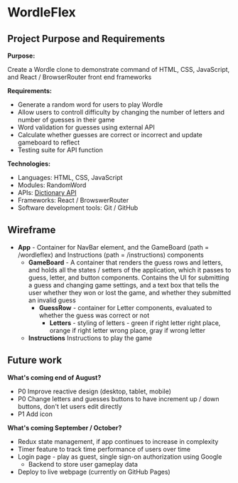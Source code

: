  
# WordleFlex

## Project Purpose and Requirements 

**Purpose:**

Create a Wordle clone to demonstrate command of HTML, CSS, JavaScript, and React / BrowserRouter front end frameworks

**Requirements:**
- Generate a random word for users to play Wordle
- Allow users to controll difficulty by changing the number of letters and number of guesses in their game
- Word validation for guesses using external API
- Calculate whether guesses are correct or incorrect and update gameboard to reflect
- Testing suite for API function

**Technologies:**
- Languages: HTML, CSS, JavaScript 
- Modules: RandomWord 
- APIs: [Dictionary API](https://api.dictionaryapi.dev)
- Frameworks: React / BrowswerRouter
- Software development tools: Git / GitHub

## Wireframe 

- **App** - Container for NavBar element, and the GameBoard (path = /wordleflex) and Instructions (path = /instructions) components
    - **GameBoard** - A container that renders the guess rows and letters, and holds all the states / setters of the application, which it passes to guess, letter, and button components. Contains the UI for submitting a guess and changing game settings, and a text box that tells the user whether they won or lost the game, and whether they submitted an invalid guess
        - **GuessRow** - container for Letter components, evaluated to whether the guess was correct or not
            - **Letters** - styling of letters - green if right letter right place, orange if right letter wrong place, gray if wrong letter 
    - **Instructions** Instructions to play the game
    
## Future work

**What's coming end of August?** 
- P0 Improve reactive design (desktop, tablet, mobile)
- P0 Change letters and guesses buttons to have increment up / down buttons, don't let users edit directly
- P1 Add icon

**What's coming September / October?**
- Redux state management, if app continues to increase in complexity
- Timer feature to track time performance of users over time 
- Login page - play as guest, single sign-on authorization using Google
    - Backend to store user gameplay data
- Deploy to live webpage (currently on GitHub Pages)